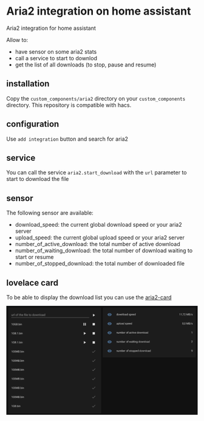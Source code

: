 # Aria2 integration on home assistant

Aria2 integration for home assistant

Allow to:
   - have sensor on some aria2 stats
   - call a service to start to downlod
   - get the list of all downloads (to stop, pause and resume)

## installation

Copy the `custom_components/aria2` directory on your `custom_components` directory.
This repository is compatible with hacs.

## configuration

Use `add integration` button and search for aria2

## service

You can call the service `aria2.start_download` with the `url` parameter to start to download the file

## sensor

The following sensor are available:
   - download_speed: the current global download speed or your aria2 server
   - upload_speed: the current global upload speed or your aria2 server
   - number_of_active_download: the total number of active download
   - number_of_waiting_download: the total number of download waiting to start or resume
   - number_of_stopped_download: the total number of downloaded file

## lovelace card

To be able to display the download list you can use the [aria2-card]()

![screenshot](./doc/aria2-card.png)